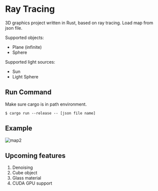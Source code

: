 # Ray Tracing

3D graphics project written in Rust, based on ray tracing.
Load map from json file.

Supported objects:
- Plane (infinite)
- Sphere

Supported light sources:
- Sun
- Light Sphere

## Run Command

Make sure cargo is in path environment.

```console
$ cargo run --release -- [json file name]
```

## Example

![map2](https://user-images.githubusercontent.com/94269897/236137125-bfa9beca-2a60-43c1-8563-2b9545736bd9.png)

## Upcoming features

1. Denoising
2. Cube object
3. Glass material
4. CUDA GPU support
